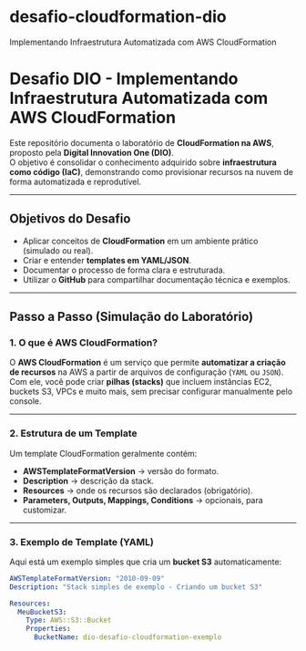 # desafio-cloudformation-dio
 Implementando Infraestrutura Automatizada com AWS CloudFormation

# Desafio DIO - Implementando Infraestrutura Automatizada com AWS CloudFormation

Este repositório documenta o laboratório de **CloudFormation na AWS**, proposto pela **Digital Innovation One (DIO)**.  
O objetivo é consolidar o conhecimento adquirido sobre **infraestrutura como código (IaC)**, demonstrando como provisionar recursos na nuvem de forma automatizada e reprodutível.

---

## Objetivos do Desafio

- Aplicar conceitos de **CloudFormation** em um ambiente prático (simulado ou real).  
- Criar e entender **templates em YAML/JSON**.  
- Documentar o processo de forma clara e estruturada.  
- Utilizar o **GitHub** para compartilhar documentação técnica e exemplos.  

---

## Passo a Passo (Simulação do Laboratório)

### 1. O que é AWS CloudFormation?
O **AWS CloudFormation** é um serviço que permite **automatizar a criação de recursos** na AWS a partir de arquivos de configuração (`YAML` ou `JSON`).  
Com ele, você pode criar **pilhas (stacks)** que incluem instâncias EC2, buckets S3, VPCs e muito mais, sem precisar configurar manualmente pelo console.

---

### 2. Estrutura de um Template
Um template CloudFormation geralmente contém:
- **AWSTemplateFormatVersion** → versão do formato.  
- **Description** → descrição da stack.  
- **Resources** → onde os recursos são declarados (obrigatório).  
- **Parameters, Outputs, Mappings, Conditions** → opcionais, para customizar.  

---

### 3. Exemplo de Template (YAML)

Aqui está um exemplo simples que cria um **bucket S3** automaticamente:

```yaml
AWSTemplateFormatVersion: "2010-09-09"
Description: "Stack simples de exemplo - Criando um bucket S3"

Resources:
  MeuBucketS3:
    Type: AWS::S3::Bucket
    Properties:
      BucketName: dio-desafio-cloudformation-exemplo
